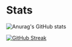 # Stats

![Anurag's GitHub stats](https://github-readme-stats.vercel.app/api?username=Mr-Cuda&show_icons=true&hide=contribs,prs)

[![GitHub Streak](https://github-readme-streak-stats.herokuapp.com/?user=Mr-Cuda&theme=radical)](https://git.io/streak-stats)

